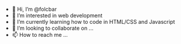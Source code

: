 - 👋 Hi, I’m @folcbar
- 👀 I’m interested in web development
- 🌱 I’m currently learning how to code in HTML/CSS and Javascript
- 💞️ I’m looking to collaborate on ...
- 📫 How to reach me ...

<!---
folcbar/folcbar is a ✨ special ✨ repository because its `README.md` (this file) appears on your GitHub profile.
You can click the Preview link to take a look at your changes.
--->
